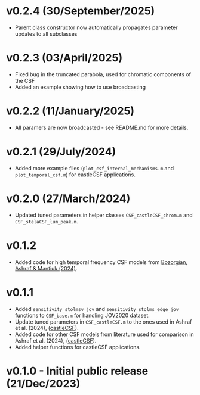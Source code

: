 # v0.2.4 (30/September/2025)
* Parent class constructor now automatically propagates parameter updates to all subclasses

# v0.2.3 (03/April/2025)
* Fixed bug in the truncated parabola, used for chromatic components of the CSF
* Added an example showing how to use broadcasting

# v0.2.2 (11/January/2025)
* All paramers are now broadcasted - see README.md for more details.

# v0.2.1 (29/July/2024)
* Added more example files (`plot_csf_internal_mechanisms.m` and `plot_temporal_csf.m`) for castleCSF applications.

# v0.2.0 (27/March/2024)
* Updated tuned parameters in helper classes `CSF_castleCSF_chrom.m` and `CSF_stelaCSF_lum_peak.m`.

# v0.1.2
* Added code for high temporal frequency CSF models from [Bozorgian, Ashraf & Mantiuk (2024)](https://library.imaging.org/ei/articles/36/11/HVEI-209). 

# v0.1.1 
* Added `sensitivity_stolmsv_jov` and `sensitivity_stolms_edge_jov` functions to `CSF_base.m` for handling JOV2020 dataset.
* Update tuned parameters in `CSF_castleCSF.m` to the ones used in Ashraf et al. (2024), ([castleCSF](http://dx.doi.org/10.1167/jov.24.4.5)).
* Added code for other CSF models from literature used for comparison in Ashraf et al. (2024), ([castleCSF](http://dx.doi.org/10.1167/jov.24.4.5)).
* Added helper functions for castleCSF applications.

# v0.1.0 - Initial public release (21/Dec/2023)

